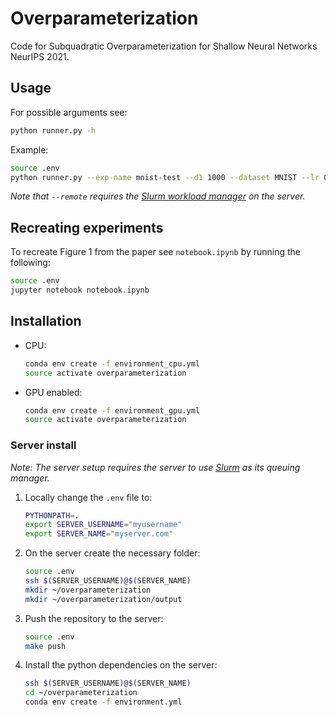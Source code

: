 # Overparameterization

Code for Subquadratic Overparameterization for Shallow Neural Networks NeurIPS 2021.

## Usage

For possible arguments see:

```bash
python runner.py -h
```

Example:

```bash
source .env
python runner.py --exp-name mnist-test --d1 1000 --dataset MNIST --lr 0.01 --w1 0.03 --w2 0.04 --epochs 300 --batch-size 128 --mse-loss --remote
```

_Note that `--remote` requires the [Slurm workload manager][slurm] on the server._

## Recreating experiments

To recreate Figure 1 from the paper see `notebook.ipynb` by running the following:

```bash
source .env
jupyter notebook notebook.ipynb
```

[slurm]: https://slurm.schedmd.com/


## Installation

- CPU:  

    ```bash
    conda env create -f environment_cpu.yml
    source activate overparameterization
    ```

- GPU enabled:

    ```bash
    conda env create -f environment_gpu.yml
    source activate overparameterization
    ```


### Server install 

_Note: The server setup requires the server to use [Slurm][slurm] as its queuing manager._

1. Locally change the `.env` file to:
    
    ```bash
    PYTHONPATH=.
    export SERVER_USERNAME="myusername"
    export SERVER_NAME="myserver.com"
    ```

2. On the server create the necessary folder:
    
    ```bash
    source .env
    ssh $(SERVER_USERNAME)@$(SERVER_NAME)
    mkdir ~/overparameterization
    mkdir ~/overparameterization/output
    ```

3. Push the repository to the server:
    
    ```bash
    source .env
    make push
    ```

4. Install the python dependencies on the server:
    
    ```bash
    ssh $(SERVER_USERNAME)@$(SERVER_NAME)
    cd ~/overparameterization
    conda env create -f environment.yml
    ```
